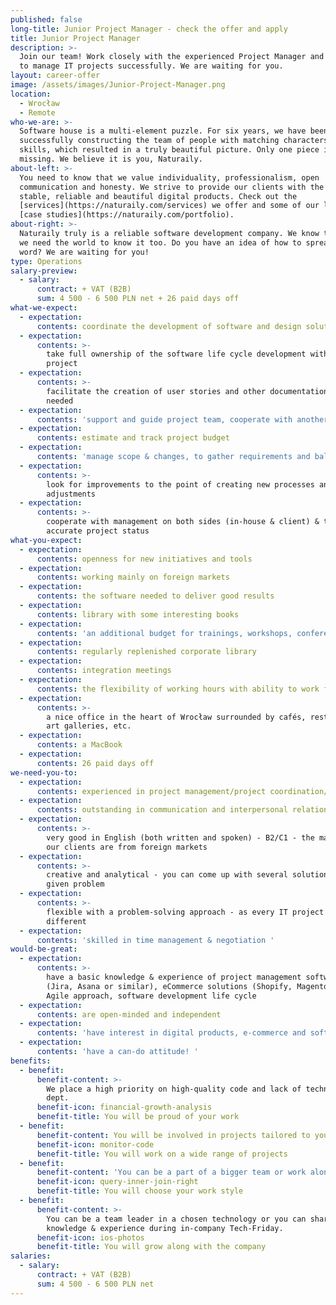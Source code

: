 ```yaml
---
published: false
long-title: Junior Project Manager - check the offer and apply
title: Junior Project Manager
description: >-
  Join our team! Work closely with the experienced Project Manager and learn how
  to manage IT projects successfully. We are waiting for you.
layout: career-offer
image: /assets/images/Junior-Project-Manager.png
location:
  - Wrocław
  - Remote
who-we-are: >-
  Software house is a multi-element puzzle. For six years, we have been
  successfully constructing the team of people with matching characters and
  skills, which resulted in a truly beautiful picture. Only one piece is
  missing. We believe it is you, Naturaily.
about-left: >-
  You need to know that we value individuality, professionalism, open
  communication and honesty. We strive to provide our clients with the best,
  stable, reliable and beautiful digital products. Check out the
  [services](https://naturaily.com/services) we offer and some of our latest
  [case studies](https://naturaily.com/portfolio).
about-right: >-
  Naturaily truly is a reliable software development company. We know that, and
  we need the world to know it too. Do you have an idea of how to spread the
  word? We are waiting for you!
type: Operations
salary-preview:
  - salary:
      contract: + VAT (B2B)
      sum: 4 500 - 6 500 PLN net + 26 paid days off
what-we-expect:
  - expectation:
      contents: coordinate the development of software and design solutions
  - expectation:
      contents: >-
        take full ownership of the software life cycle development within the
        project
  - expectation:
      contents: >-
        facilitate the creation of user stories and other documentation if
        needed
  - expectation:
      contents: 'support and guide project team, cooperate with another project manager'
  - expectation:
      contents: estimate and track project budget
  - expectation:
      contents: 'manage scope & changes, to gather requirements and balance priorities'
  - expectation:
      contents: >-
        look for improvements to the point of creating new processes and
        adjustments
  - expectation:
      contents: >-
        cooperate with management on both sides (in-house & client) & to provide
        accurate project status
what-you-expect:
  - expectation:
      contents: openness for new initiatives and tools
  - expectation:
      contents: working mainly on foreign markets
  - expectation:
      contents: the software needed to deliver good results
  - expectation:
      contents: library with some interesting books
  - expectation:
      contents: 'an additional budget for trainings, workshops, conferences, etc.'
  - expectation:
      contents: regularly replenished corporate library
  - expectation:
      contents: integration meetings
  - expectation:
      contents: the flexibility of working hours with ability to work fully remote
  - expectation:
      contents: >-
        a nice office in the heart of Wrocław surrounded by cafés, restaurants,
        art galleries, etc.
  - expectation:
      contents: a MacBook
  - expectation:
      contents: 26 paid days off
we-need-you-to:
  - expectation:
      contents: experienced in project management/project coordination/PMO
  - expectation:
      contents: outstanding in communication and interpersonal relations
  - expectation:
      contents: >-
        very good in English (both written and spoken) - B2/C1 - the majority of
        our clients are from foreign markets
  - expectation:
      contents: >-
        creative and analytical - you can come up with several solutions to a
        given problem
  - expectation:
      contents: >-
        flexible with a problem-solving approach - as every IT project is
        different
  - expectation:
      contents: 'skilled in time management & negotiation '
would-be-great:
  - expectation:
      contents: >-
        have a basic knowledge & experience of project management software
        (Jira, Asana or similar), eCommerce solutions (Shopify, Magento etc.),
        Agile approach, software development life cycle
  - expectation:
      contents: are open-minded and independent
  - expectation:
      contents: 'have interest in digital products, e-commerce and software development'
  - expectation:
      contents: 'have a can-do attitude! '
benefits:
  - benefit:
      benefit-content: >-
        We place a high priority on high-quality code and lack of technical
        dept.
      benefit-icon: financial-growth-analysis
      benefit-title: You will be proud of your work
  - benefit:
      benefit-content: You will be involved in projects tailored to your level of expertise.
      benefit-icon: monitor-code
      benefit-title: You will work on a wide range of projects
  - benefit:
      benefit-content: 'You can be a part of a bigger team or work alone, if you prefer.'
      benefit-icon: query-inner-join-right
      benefit-title: You will choose your work style
  - benefit:
      benefit-content: >-
        You can be a team leader in a chosen technology or you can share your
        knowledge & experience during in-company Tech-Friday.
      benefit-icon: ios-photos
      benefit-title: You will grow along with the company
salaries:
  - salary:
      contract: + VAT (B2B)
      sum: 4 500 - 6 500 PLN net
---
```


